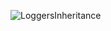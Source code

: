 

![LoggersInheritance](https://user-images.githubusercontent.com/48825508/114565940-6fc42200-9c7a-11eb-8d4d-a803afdc085e.png)
